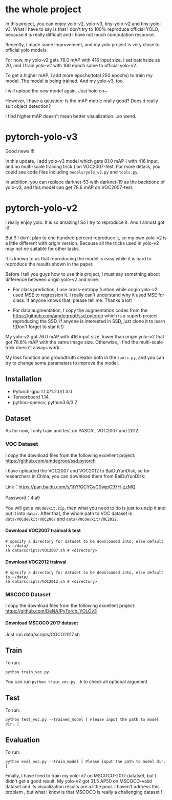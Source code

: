 # the whole project
In this project, you can enjoy yolo-v2, yolo-v3, tiny-yolo-v2 and tiny-yolo-v3. What I have to say is that I don't try to 100% reproduce official YOLO, because it is really difficult and I have not much computation resource. 

Recently, I made some improvement, and my yolo project is very close to official yolo models.

For now, my yolo-v2 gets 76.0 mAP with 416 input size. I set batchsize as 20, and I train yolo-v2 with 160 epoch same to official yolo-v2.

To get a higher mAP, I add more epochs(total 250 epochs) to train my model. The model is being trained. And my yolo-v3, too.

I will upload the new model again. Just hold on~

However, I have a qeustion: Is the mAP metric really good? Does it really suit object detection?

I find higher mAP doesn't mean better visualization...so weird.

# pytorch-yolo-v3
Good news !!!

In this update, I add yolo-v3 model which gets 81.0 mAP ( with 416 input, and no multi-scale training trick ) on VOC2007-test. For more details, you could see code files including ```models/yolo_v3.py``` and ```tools.py```.

In addition, you can replace darknet-53 with darknet-19 as the backbone of yolo-v3, and this model can get 78.6 mAP on VOC2007-test.

# pytorch-yolo-v2
I really enjoy yolo. It is so amazing! So I try to reproduce it. And I almost got it!

But !! I don't plan to one hundred percent reproduce it, so my own yolo-v2 is a little different with origin version. Because all the tricks used in yolo-v2 may not ne suitable for other tasks. 

It is known to us that reproducing the model is easy while it is hard to reproduce the results shown in the paper.

Before I tell you guys how to use this project, I must say something about difference between origin yolo-v2 and mine:

- For class prediction, I use cross-entropy funtion while origin yolo-v2 used MSE to regression it. I really can't understand why it used MSE for class. If anyone knows that, please tell me. Thanks a lot!

- For data augmentation, I copy the augmentation codes from the https://github.com/amdegroot/ssd.pytorch which is a superb project reproducing the SSD. If anyone is interested in SSD, just clone it to learn !(Don't forget to star it !)

My yolo-v2 got 76.0 mAP with 416 input size, lower than origin yolo-v2 that got 76.8% mAP with the same image size. Otherwise, I find the multi-scale trick doesn't always work...

My loss function and groundtruth creator both in the ```tools.py```, and you can try to change some parameters to improve the model.


## Installation
- Pytorch-gpu 1.1.0/1.2.0/1.3.0
- Tensorboard 1.14.
- python-opencv, python3.6/3.7

## Dataset
As for now, I only train and test on PASCAL VOC2007 and 2012. 

### VOC Dataset
I copy the download files from the following excellent project:
https://github.com/amdegroot/ssd.pytorch

I have uploaded the VOC2007 and VOC2012 to BaiDuYunDisk, so for researchers in China, you can download them from BaiDuYunDisk:

Link：https://pan.baidu.com/s/1tYPGCYGyC0wjpC97H-zzMQ 

Password：4la9

You will get a ```VOCdevkit.zip```, then what you need to do is just to unzip it and put it into ```data/```. After that, the whole path to VOC dataset is ```data/VOCdevkit/VOC2007``` and ```data/VOCdevkit/VOC2012```.

#### Download VOC2007 trainval & test

```Shell
# specify a directory for dataset to be downloaded into, else default is ~/data/
sh data/scripts/VOC2007.sh # <directory>
```

#### Download VOC2012 trainval
```Shell
# specify a directory for dataset to be downloaded into, else default is ~/data/
sh data/scripts/VOC2012.sh # <directory>
```

### MSCOCO Dataset
I copy the download files from the following excellent project:
https://github.com/DeNA/PyTorch_YOLOv3

#### Download MSCOCO 2017 dataset
Just run data/scripts/COCO2017.sh


## Train
To run:
```Shell
python train_voc.py
```

You can run ```python train_voc.py -h``` to check all optional argument

## Test
To run:
```Shell
python test_voc.py --trained_model [ Please input the path to model dir. ]
```

## Evaluation
To run:
```Shell
python eval_voc.py --train_model [ Please input the path to model dir. ]
```

Finally, I have tried to train my yolo-v2 on MSCOCO-2017 datatset, but I didn't get a good result. My yolo-v2 got 31.5 AP50 on MSCOCO-valid dataset and its visualization results are a little poor. I haven't address this problem , but what I know is that MSCOCO is really a challenging dataset !

